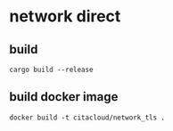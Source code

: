 # network direct
## build
```
cargo build --release
```
## build docker image
```
docker build -t citacloud/network_tls .
```

